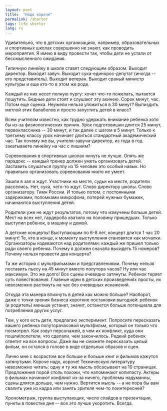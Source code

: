 ```yaml
---
layout: post
title:  "Надо короче"
permalink: /shorter
tags: life shorter
lang: ru
---
```


Удивительно, что в детских организациях, например, образовательных и спортивных
школах совершенно не знают, как проводить мероприятия. Я имею в виду провести
так, чтобы дети не устали от бессмысленного ожидания.

Типичную линейку в школе ставят следующим образом. Выходит директор. Выходит
завуч. Выходит сука-единорос-депутат (иногда -- его представитель). Выходит
ветеран. Выходит сраный министр культуры и еще кто-то в этом же роде.

Каждый из них несет полную пургу: хочет что-то пожелать, пытается
пошутить. Бедные дети стоят и слушают эту ахинею. Сорок минут, час. Потом еще
сценка. Неужели нельзя уложиться в 30 минут? Выпиздить метлой этих балаболов и
просто запустить детей в класс?

Всем учителям известно, как трудно удержать внимание ребенка хотя бы из-за
физиологических причин. Урок подготовишки длится 25 минут, первоклассника -- 30
минут, и так далее с шагом в 5 минут. Только к третьему классу урок начинает
длиться стандартный академический час. Так почему же вы,
учителя-завучи-директор, из года в год закатываете линейку на час с лишним?

Соревнования в спортивных школах ничуть не лучше. Опять же парадокс -- каждый
тренер должен уметь организовать детей. Заставить слушаться группу из 15 человек
это особый навык. Но правильно организовать соревнования никто не умеет.

Зашли в зал и ждут. Участники на месте, судьи на месте, родители расселись. Нет,
сука, чего-то ждут. Слово директору школы. Слово организатору. Гимн России. И
только потом, с постоянными задержками, поломками микрофона, потерей нужных
бумажек, начинаются выступления детей.

Родители уже не ждут результатов, потому что измучены больше детей. Мест на всех
нет, гардероба хватило на половину пришедших. Только выступил ребенок, в машину
и домой.

А детские концерты! Выступающим по 6-8 лет, концерт длится 1 час 20 минут! Те,
кто в конце, к моменту выступления становятся как мочалки. Организаторы
издеваются над родителями: каждый же пришел только ради своего ребенка. Почему я
должен сначала высидеть 15 номеров? Почему нельзя провести два концерта?

Та же история с мультфильмами и представлениями. Почему нельзя поставить пьесу
на 45 минут вместо полутора часов? Ну или час максимум. Это же долго! Все сцены
очевидно затянуты. Ребенок теряет суть повествования. Главные идеи в детских
произведениях просты, их невозможно растянуть на час без очевидных искажений.

Откуда эта манера впихнуть в детей как можно больше? Наоборот, даже с точки
зрения бизнеса короткие постановки выгодней: ребенок (и родитель) меньше
устанет, значит, останется больше потенциала для потребления других услуг.

Тем, у кого есть дети, предлагаю эксперимент. Попросите пересказать вашего
ребенка полуторачасовой мультфильм, который он только что посмотрел. Как зовут
персонажей, в чем их конфликт, куда они пошли\полетели, что сделали, чем
закончилось. Редкий ребенок ответит на все вопросы. Даже вы не сможете
пересказать целый фильм, он остался в голове в виде отдельных образов и сцен.

Лично мне с возрастом все больше и больше книг и фильмов кажутся
затянутыми. Короче надо, короче! Техническую литературу невозможно читать: одну
и ту же мысль обсасывают на 10 страницах. Предложения порой столь похожи, что
напоминают копипасту. Актеры в фильмах начинают конфликт из-за ничего, проблемы
надуманны, сцены длятся дольше, чем нужно. Вертится мысль -- а не пора бы вам
свалить уже из кадра или занять зрителя чем-то поинтересней?

Хронометраж, группа выступающих, число слайдов в презентации, пункты в повестке
дня -- все это лучше укоротить. Всегда.
